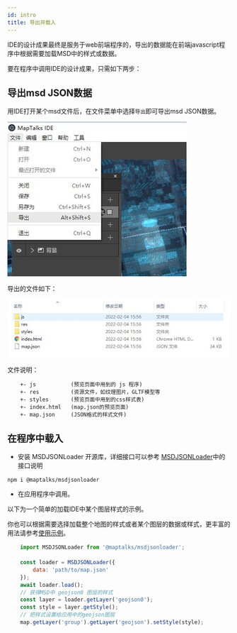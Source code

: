 ```yaml
---
id: intro
title: 导出并载入
---
```


IDE的设计成果最终是服务于web前端程序的，导出的数据能在前端javascript程序中根据需要加载MSD中的样式或数据。

要在程序中调用IDE的设计成果，只需如下两步：

## 导出msd JSON数据

用IDE打开某个msd文件后，在文件菜单中选择`导出`即可导出msd JSON数据。

![导出数据](./assets/export.jpg)

导出的文件如下：

![导出数据](./assets/json.jpg)

文件说明：
```
    +- js           (预览页面中用到的 js 程序)
    +- res          (资源文件，如纹理图片，GLTF模型等
    +- styles       (预览页面中用到的css样式表)
    +- index.html   (map.json的预览页面)    
    +- map.json     (JSON格式的样式文件)    
```

## 在程序中载入

* 安装 MSDJSONLoader 开源库，详细接口可以参考 [MSDJSONLoader](https://github.com/maptalks/MSDJSONLoader)中的接口说明

```
npm i @maptalks/msdjsonloader
```

* 在应用程序中调用。

以下为一个简单的加载IDE中某个图层样式的示例。

你也可以根据需要选择加载整个地图的样式或者某个图层的数据或样式，更丰富的用法请参考[使用示例](https://maptalks.com)。

```js
    import MSDJSONLoader from '@maptalks/msdjsonloader';
    
    const loader = MSDJSONLoader({
        data: 'path/to/map.json'
    });
    await loader.load();
    // 获得MSD中 geojson0 图层的样式
    const layer = loader.getLayer('geojson0');
    const style = layer.getStyle();
    // 把样式设置给应用中的geojson图层
    map.getLayer('group').getLayer('geojson').setStyle(style);
    
```

